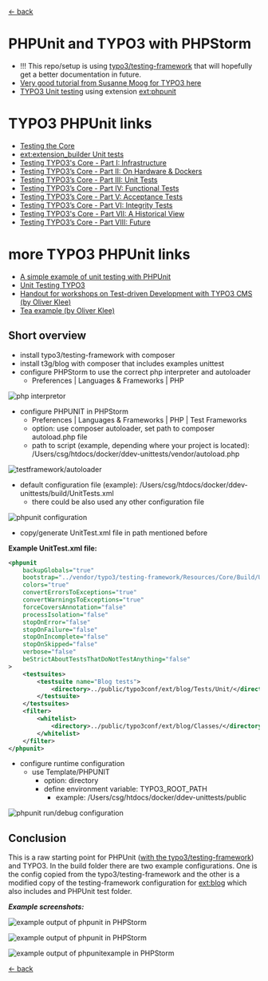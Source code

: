 [<- back](../Readme.md)
# PHPUnit and TYPO3 with PHPStorm

* !!! This repo/setup is using [typo3/testing-framework](https://packagist.org/packages/typo3/testing-framework) that will hopefully get a better documentation in future.
* [Very good tutorial from Susanne Moog for TYPO3 here](https://www.youtube.com/watch?v=9zoHWNR5OcQ)
* [TYPO3 Unit testing](https://docs.typo3.org/typo3cms/extensions/phpunit/Introduction/Index.html) using extension [ext:phpunit](https://extensions.typo3.org/extension/phpunit/)

# TYPO3 PHPUnit links

* [Testing the Core](https://docs.typo3.org/typo3cms/ContributionWorkflowGuide/Testing/Index.html)
* [ext:extension_builder Unit tests](https://github.com/FriendsOfTYPO3/extension_builder/blob/8.7/Documentation/Developer/Unittests.rst)
* [Testing TYPO3's Core - Part I: Infrastructure](https://typo3.com/blog/testing-typo3s-core-part-i-infrastructure/)
* [Testing TYPO3’s Core - Part II: On Hardware & Dockers](https://typo3.com/blog/testing-typo3s-core-part-ii-on-hardware-dockers/)
* [Testing TYPO3’s Core - Part III: Unit Tests](https://typo3.com/blog/testing-typo3s-core-part-iii-unit-tests/)
* [Testing TYPO3’s Core - Part IV: Functional Tests](https://typo3.com/blog/testing-typo3s-core-part-iv-functional-tests/)
* [Testing TYPO3’s Core - Part V: Acceptance Tests](https://typo3.com/blog/testing-typo3s-core-part-v-acceptance-tests/)
* [Testing TYPO3’s Core - Part VI: Integrity Tests](https://typo3.com/blog/testing-typo3s-core-part-vi-integrity-tests/)
* [Testing TYPO3's Core - Part VII: A Historical View](https://typo3.com/blog/testing-typo3s-core-part-vii-a-historical-view/)
* [Testing TYPO3’s Core - Part VIII: Future](https://typo3.com/blog/testing-typo3s-core-part-viii-future/)

# more TYPO3 PHPUnit links

* [A simple example of unit testing with PHPUnit](https://github.com/drmonkeyninja/phpunit-simple-example)
* [Unit Testing TYPO3](https://wiki.typo3.org/Unit_Testing_TYPO3)
* [Handout for workshops on Test-driven Development with TYPO3 CMS (by Oliver Klee)](https://github.com/oliverklee/tdd-reader)
* [Tea example (by Oliver Klee)](https://github.com/oliverklee/tea)

## Short overview

* install typo3/testing-framework with composer
* install t3g/blog with composer that includes examples unittest
* configure PHPStorm to use the correct php interpreter and autoloader
  * Preferences | Languages & Frameworks | PHP
  
![php interpretor](images/php-interpreter.png "configure php interpretor")
  
* configure PHPUNIT in PHPStorm
  * Preferences | Languages & Frameworks | PHP | Test Frameworks
  * option: use composer autoloader, set path to composer autoload.php file
  * path to script (example, depending where your project is located): /Users/csg/htdocs/docker/ddev-unittests/vendor/autoload.php

![testframework/autoloader](images/testframework-autoloader.png "configure testframework and autoloader")

  * default configuration file (example): /Users/csg/htdocs/docker/ddev-unittests/build/UnitTests.xml
    * there could be also used any other configuration file
    
![phpunit configuration](images/phpunit-configuration.png "phpunit configuration files")

  * copy/generate UnitTest.xml file in path mentioned before
  
**Example UnitTest.xml file:**
```xml
<phpunit
	backupGlobals="true"
	bootstrap="../vendor/typo3/testing-framework/Resources/Core/Build/UnitTestsBootstrap.php"
	colors="true"
	convertErrorsToExceptions="true"
	convertWarningsToExceptions="true"
	forceCoversAnnotation="false"
	processIsolation="false"
	stopOnError="false"
	stopOnFailure="false"
	stopOnIncomplete="false"
	stopOnSkipped="false"
	verbose="false"
	beStrictAboutTestsThatDoNotTestAnything="false"
>
	<testsuites>
		<testsuite name="Blog tests">
			<directory>../public/typo3conf/ext/blog/Tests/Unit/</directory>
		</testsuite>
	</testsuites>
    <filter>
        <whitelist>
            <directory>../public/typo3conf/ext/blog/Classes/</directory>
        </whitelist>
    </filter>
</phpunit>
``` 

* configure runtime configuration
  * use Template/PHPUNIT
    * option: directory
    * define environment variable: TYPO3_ROOT_PATH
      * example: /Users/csg/htdocs/docker/ddev-unittests/public
      
![phpunit run/debug configuration](images/phpunit-run-debug-configuration.png "phpunit run/debug configuration")


## Conclusion

This is a raw starting point for PHPUnit ([with the typo3/testing-framework](https://packagist.org/packages/typo3/testing-framework)) and TYPO3. In the build folder there are two example configurations.
One is the config copied from the typo3/testing-framework and the other is a modified copy of the testing-framework 
configuration for [ext:blog](https://packagist.org/packages/t3g/blog) which also includes and PHPUnit test folder.

**_Example screenshots:_**

![example output of phpunit in PHPStorm](images/example-phpunit-core.png "typo3/testing-framework core tests")

![example output of phpunit in PHPStorm](images/example-phpunit-blog.png "ext:blog tests")

![example output of phpunitexample in PHPStorm](images/example-phpunit-phpunitexample.png "ext:phpunitexample tests")

[<- back](../Readme.md)